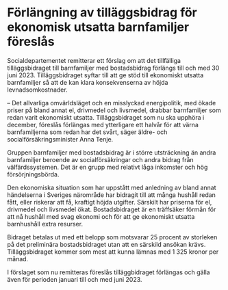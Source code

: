 # Förlängning av tilläggsbidrag för ekonomisk utsatta barnfamiljer föreslås

Socialdepartementet remitterar ett förslag om att det tillfälliga tilläggsbidraget till barnfamiljer med bostadsbidrag förlängs till och med 30 juni 2023. Tilläggsbidraget syftar till att ge stöd till ekonomiskt utsatta barnfamiljer så att de kan klara konsekvenserna av höjda levnadsomkostnader.

– Det allvarliga omvärldsläget och en misslyckad energipolitik, med ökade priser på bland annat el, drivmedel och livsmedel, drabbar barnfamiljer som redan varit ekonomiskt utsatta. Tilläggsbidraget som nu ska upphöra i december, föreslås förlängas med ytterligare ett halvår för att värna barnfamiljerna som redan har det svårt, säger äldre- och socialförsäkringsminister Anna Tenje.

Gruppen barnfamiljer med bostadsbidrag är i större utsträckning än andra barnfamiljer beroende av socialförsäkringar och andra bidrag från välfärdssystemen. Det är en grupp med relativt låga inkomster och hög försörjningsbörda.

Den ekonomiska situation som har uppstått med anledning av bland annat händelserna i Sveriges närområde har bidragit till att många hushåll redan fått, eller riskerar att få, kraftigt höjda utgifter. Särskilt har priserna för el, drivmedel och livsmedel ökat. Bostadsbidraget är en träffsäker förmån för att nå hushåll med svag ekonomi och för att ge ekonomiskt utsatta barnhushåll extra resurser.

Bidraget betalas ut med ett belopp som motsvarar 25 procent av storleken på det preliminära bostadsbidraget utan att en särskild ansökan krävs. Tilläggsbidraget kommer som mest att kunna lämnas med 1 325 kronor per månad.

I förslaget som nu remitteras föreslås tilläggbidraget förlängas och gälla även för perioden januari till och med juni 2023.
